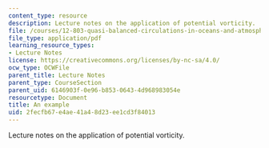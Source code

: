 ```yaml
---
content_type: resource
description: Lecture notes on the application of potential vorticity.
file: /courses/12-803-quasi-balanced-circulations-in-oceans-and-atmospheres-fall-2009/2fecfb67e4ae41a48d23ee1cd3f84013_MIT12_803F09_lec10.pdf
file_type: application/pdf
learning_resource_types:
- Lecture Notes
license: https://creativecommons.org/licenses/by-nc-sa/4.0/
ocw_type: OCWFile
parent_title: Lecture Notes
parent_type: CourseSection
parent_uid: 6146903f-0e96-b853-0643-4d968983054e
resourcetype: Document
title: An example
uid: 2fecfb67-e4ae-41a4-8d23-ee1cd3f84013
---
```

Lecture notes on the application of potential vorticity.